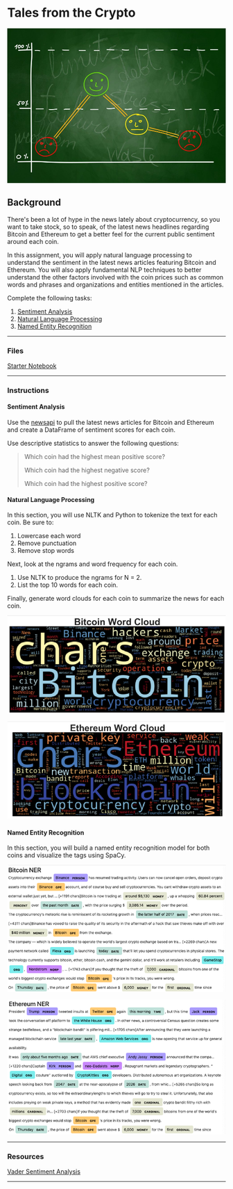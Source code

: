 # Tales from the Crypto

![Stock Sentiment](Images/sentimental.jpeg)

## Background

There's been a lot of hype in the news lately about cryptocurrency, so you want to take stock, so to speak, of the latest news headlines regarding Bitcoin and Ethereum to get a better feel for the current public sentiment around each coin.

In this assignment, you will apply natural language processing to understand the sentiment in the latest news articles featuring Bitcoin and Ethereum. You will also apply fundamental NLP techniques to better understand the other factors involved with the coin prices such as common words and phrases and organizations and entities mentioned in the articles.

Complete the following tasks:

1. [Sentiment Analysis](#Sentiment-Analysis)
2. [Natural Language Processing](#Natural-Language-Processing)
3. [Named Entity Recognition](#Named-Entity-Recognition)

---

### Files

[Starter Notebook](Starter_Code/crypto_sentiment.ipynb)

---

### Instructions

#### Sentiment Analysis

Use the [newsapi](https://newsapi.org/) to pull the latest news articles for Bitcoin and Ethereum and create a DataFrame of sentiment scores for each coin.

Use descriptive statistics to answer the following questions:

> Which coin had the highest mean positive score?
>
> Which coin had the highest negative score?
>
> Which coin had the highest positive score?

#### Natural Language Processing

In this section, you will use NLTK and Python to tokenize the text for each coin. Be sure to:

1. Lowercase each word
2. Remove punctuation
3. Remove stop words

Next, look at the ngrams and word frequency for each coin.

1. Use NLTK to produce the ngrams for N = 2.
2. List the top 10 words for each coin.

Finally, generate word clouds for each coin to summarize the news for each coin.

![btc-word-cloud.png](Images/btc-word-cloud.png)

![eth-word-cloud.png](Images/eth-word-cloud.png)

#### Named Entity Recognition

In this section, you will build a named entity recognition model for both coins and visualize the tags using SpaCy.

![btc-ner.png](Images/btc-ner.png)

![eth-ner.png](Images/eth-ner.png)

---

### Resources

[Vader Sentiment Analysis](http://www.nltk.org/howto/sentiment.html)

---

